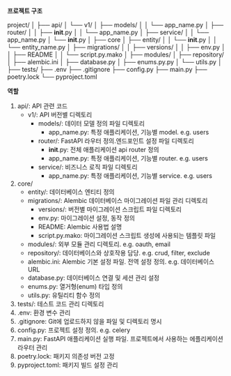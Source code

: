 **프로젝트 구조**

project/
│
├── api/
│   └── v1/
│       ├── models/
│       │   └── app_name.py
│       ├── router/
│       │   ├── __init__.py
│       │   └── app_name.py
│       ├── service/
│       │   └── app_name.py
│       └── __init__.py
│
├── core
│   ├── entity/
│   │   └── __init__.py
│   │   └── entity_name.py
│   ├── migrations/
│   │   ├── versions/
│   │   ├── env.py
│   │   ├── README
│   │   └── script.py.mako
│   ├── modules/
│   ├── repository/
│   ├── alembic.ini
│   ├── database.py
│   ├── enums.py.py
│   └── utils.py
│
├── tests/
├── .env
├── .gitignore
├── config.py
├── main.py
├── poetry.lock
└── pyproject.toml

**역할**

1. api/: API 관련 코드
    - v1/: API 버전별 디렉토리
        - models/: 데이터 모델 정의 파일 디렉토리
            - app_name.py: 특정 애플리케이션, 기능별 model. e.g. users
        - router/: FastAPI 라우터 정의.엔드포인트 설정 파일 디렉토리
            - __init__.py: 전체 애플리케이션 api router 정의
            - app_name.py: 특정 애플리케이션, 기능별 router. e.g. users
        - service/: 비즈니스 로직 파일 디렉토리
            - app_name.py: 특정 애플리케이션, 기능별 service. e.g. users
2. core/
    - entity/: 데이터베이스 엔티티 정의
    - migrations/: Alembic 데이터베이스 마이그레이션 파일 관리 디렉토리
        - versions/: 버전별 마이그레이션 스크립트 파일 디렉토리
        - env.py: 마이그레이션 설정, 동작 정의
        - README: Alembic 사용법 설명
        - script.py.mako: 마이그레이션 스크립트 생성에 사용되는 템플릿 파일
    - modules/: 외부 모듈 관리 디렉토리. e.g. oauth, email
    - repository/: 데이터베이스와 상호작용 담당. e.g. crud, filter, exclude
    - alembic.ini: Alembic 기본 설정 파일. 전역 설정 정의. e.g. 데이터베이스 URL
    - database.py: 데이터베이스 연결 및 세션 관리 설정
    - enums.py:  열거형(enum) 타입 정의
    - utils.py: 유틸리티 함수 정의
3. tests/: 테스트 코드 관리 디렉토리
4. .env: 환경 변수 관리
5. .gitignore: Git에 업로드하지 않을 파일 및 디렉토리 명시
6. config.py: 프로젝트 설정 정의. e.g. celery
7. main.py: FastAPI 애플리케이션 실행 파일. 프로젝트에서 사용하는 에플리케이션 라우터 관리
8. poetry.lock: 패키지 의존성 버전 고정
9. pyproject.toml: 패키지 빌드 설정 관리
